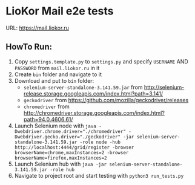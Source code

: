 # LioKor Mail e2e tests

URL: https://mail.liokor.ru

## HowTo Run:
1. Copy `settings.template.py` to `settings.py` and specify `USERNAME` AND `PASSWORD` from `mail.liokor.ru` in it
2. Create `bin` folder and navigate to it
3. Download and put to `bin` folder:
   - `selenium-server-standalone-3.141.59.jar` from http://selenium-release.storage.googleapis.com/index.html?path=3.141/
   - `geckodriver` from https://github.com/mozilla/geckodriver/releases
   - `chromedriver` from http://chromedriver.storage.googleapis.com/index.html?path=94.0.4606.61/
4. Launch Selenium node with `java -Dwebdriver.chrome.driver="./chromedriver" -Dwebdriver.gecko.driver="./geckodriver" -jar selenium-server-standalone-3.141.59.jar -role node -hub http://localhost:4444/grid/register -browser browserName=chrome,maxInstances=2 -browser browserName=firefox,maxInstances=2`
5. Launch Selenium hub with `java -jar selenium-server-standalone-3.141.59.jar -role hub`
6. Navigate to project root and start testing with `python3 run_tests.py`
